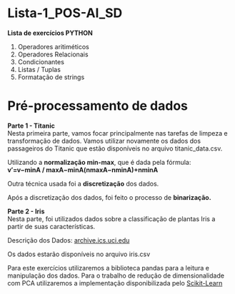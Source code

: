# Lista-1_POS-AI_SD
<b>Lista de exercícios PYTHON</b>
<ol>
  <li>Operadores aritiméticos</li>
  <li>Operadores Relacionais</li>
  <li>Condicionantes</li>
  <li>Listas / Tuplas</li>
  <li>Formatação de strings</li>
 </ol>

# Pré-processamento de dados
<b>Parte 1 - Titanic</b><br />
Nesta primeira parte, vamos focar principalmente nas tarefas de limpeza e transformação de dados. Vamos utilizar novamente os dados dos passageiros do Titanic que estão disponíveis no arquivo titanic_data.csv.<br />

Utilizando a <b>normalização min-max</b>, que é dada pela fórmula:<br />
<b>v′=v−minA / maxA−minA(nmaxA−nminA)+nminA</b><br />

Outra técnica usada foi a <b>discretização</b> dos dados.<br />

Após a discretização dos dados, foi feito o processo de <b>binarização.</b>

<b>Parte 2 - Iris</b><br />
Nesta parte, foi utilizados dados sobre a classificação de plantas Iris a partir de suas características.

Descrição dos Dados: [archive.ics.uci.edu](http://archive.ics.uci.edu/ml/datasets/Iris)

Os dados estarão disponíveis no arquivo iris.csv

Para este exercícios utilizaremos a biblioteca pandas para a leitura e manipulação dos dados. Para o trabalho de redução de dimensionalidade com PCA utilizaremos a implementação disponibilizada pelo [Scikit-Learn](http://scikit-learn.org/stable/modules/generated/sklearn.decomposition.PCA.html)
